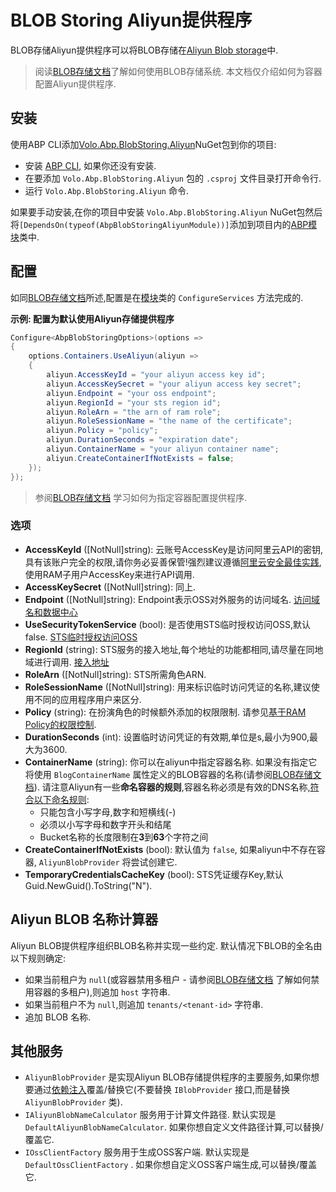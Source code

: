 # BLOB Storing Aliyun提供程序

BLOB存储Aliyun提供程序可以将BLOB存储在[Aliyun Blob storage](https://help.aliyun.com/product/31815.html)中.

> 阅读[BLOB存储文档](Blob-Storing.md)了解如何使用BLOB存储系统. 本文档仅介绍如何为容器配置Aliyun提供程序.

## 安装

使用ABP CLI添加[Volo.Abp.BlobStoring.Aliyun](https://www.nuget.org/packages/Volo.Abp.BlobStoring.Aliyun)NuGet包到你的项目:

* 安装 [ABP CLI](https://docs.abp.io/en/abp/latest/CLI), 如果你还没有安装.
* 在要添加 `Volo.Abp.BlobStoring.Aliyun` 包的 `.csproj` 文件目录打开命令行.
* 运行 `Volo.Abp.BlobStoring.Aliyun` 命令.

如果要手动安装,在你的项目中安装 `Volo.Abp.BlobStoring.Aliyun` NuGet包然后将`[DependsOn(typeof(AbpBlobStoringAliyunModule))]`添加到项目内的[ABP模块](Module-Development-Basics.md)类中.

## 配置

如同[BLOB存储文档](Blob-Storing.md)所述,配置是在[模块](Module-Development-Basics.md)类的 `ConfigureServices` 方法完成的.

**示例: 配置为默认使用Aliyun存储提供程序**

````csharp
Configure<AbpBlobStoringOptions>(options =>
{
    options.Containers.UseAliyun(aliyun =>
    {
        aliyun.AccessKeyId = "your aliyun access key id";
        aliyun.AccessKeySecret = "your aliyun access key secret";
        aliyun.Endpoint = "your oss endpoint";
        aliyun.RegionId = "your sts region id";
        aliyun.RoleArn = "the arn of ram role";
        aliyun.RoleSessionName = "the name of the certificate";
        aliyun.Policy = "policy";
        aliyun.DurationSeconds = "expiration date";
        aliyun.ContainerName = "your aliyun container name";
        aliyun.CreateContainerIfNotExists = false;
    });
});
````

> 参阅[BLOB存储文档](Blob-Storing.md) 学习如何为指定容器配置提供程序.

### 选项

* **AccessKeyId** ([NotNull]string): 云账号AccessKey是访问阿里云API的密钥,具有该账户完全的权限,请你务必妥善保管!强烈建议遵循[阿里云安全最佳实践](https://help.aliyun.com/document_detail/102600.html),使用RAM子用户AccessKey来进行API调用.
* **AccessKeySecret** ([NotNull]string): 同上.
* **Endpoint** ([NotNull]string): Endpoint表示OSS对外服务的访问域名. [访问域名和数据中心](https://help.aliyun.com/document_detail/31837.html)
* **UseSecurityTokenService** (bool): 是否使用STS临时授权访问OSS,默认false. [STS临时授权访问OSS](https://help.aliyun.com/document_detail/100624.html)
* **RegionId** (string): STS服务的接入地址,每个地址的功能都相同,请尽量在同地域进行调用. [接入地址](https://help.aliyun.com/document_detail/66053.html)
* **RoleArn** ([NotNull]string): STS所需角色ARN. 
* **RoleSessionName** ([NotNull]string): 用来标识临时访问凭证的名称,建议使用不同的应用程序用户来区分.
* **Policy** (string): 在扮演角色的时候额外添加的权限限制. 请参见[基于RAM Policy的权限控制](https://help.aliyun.com/document_detail/100680.html).
* **DurationSeconds** (int): 设置临时访问凭证的有效期,单位是s,最小为900,最大为3600. 
* **ContainerName** (string): 你可以在aliyun中指定容器名称. 如果没有指定它将使用 `BlogContainerName` 属性定义的BLOB容器的名称(请参阅[BLOB存储文档](Blob-Storing.md)). 请注意Aliyun有一些**命名容器的规则**,容器名称必须是有效的DNS名称,[符合以下命名规则](https://help.aliyun.com/knowledge_detail/39668.html):
    * 只能包含小写字母,数字和短横线(-)
    * 必须以小写字母和数字开头和结尾
    * Bucket名称的长度限制在**3**到**63**个字符之间
* **CreateContainerIfNotExists** (bool): 默认值为 `false`, 如果aliyun中不存在容器, `AliyunBlobProvider` 将尝试创建它.
* **TemporaryCredentialsCacheKey** (bool): STS凭证缓存Key,默认Guid.NewGuid().ToString("N").

## Aliyun BLOB 名称计算器

Aliyun BLOB提供程序组织BLOB名称并实现一些约定. 默认情况下BLOB的全名由以下规则确定:

* 如果当前租户为 `null`(或容器禁用多租户 - 请参阅[BLOB存储文档](Blob-Storing.md) 了解如何禁用容器的多租户),则追加 `host` 字符串.
* 如果当前租户不为 `null`,则追加 `tenants/<tenant-id>` 字符串.
* 追加 BLOB 名称.

## 其他服务

* `AliyunBlobProvider` 是实现Aliyun BLOB存储提供程序的主要服务,如果你想要通过[依赖注入](Dependency-Injection.md)覆盖/替换它(不要替换 `IBlobProvider` 接口,而是替换 `AliyunBlobProvider` 类).
* `IAliyunBlobNameCalculator` 服务用于计算文件路径. 默认实现是 `DefaultAliyunBlobNameCalculator`. 如果你想自定义文件路径计算,可以替换/覆盖它.
* `IOssClientFactory` 服务用于生成OSS客户端. 默认实现是 `DefaultOssClientFactory` . 如果你想自定义OSS客户端生成,可以替换/覆盖它.
